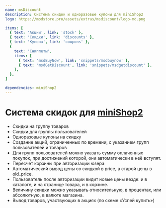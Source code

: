 ```yaml
---
name: msDiscount
description: Система скидок и одноразовые купоны для miniShop2
logo: https://modstore.pro/assets/extras/msdiscount/logo-md.png

items: [
  { text: 'Акции', link: 'stock' },
  { text: 'Скидки', link: 'discounts' },
  { text: 'Купоны', link: 'coupons' },
  {
    text: 'Сниппеты',
    items: [
      { text: 'msdBuyNow', link: 'snippets/msdbuynow' },
      { text: 'msdGetDiscount', link: 'snippets/msdgetdiscount' },
    ],
  },
]

dependencies: miniShop2
---
```


# Система скидок для [miniShop2][1]

- Скидки на группу товаров
- Скидки для группы пользователей
- Одноразовые купоны на скидку
- Создание акций, ограниченных по времени, с указанием групп пользователей и товаров
- Для групп пользователей можно указать сумму оплаченных покупок, при достижений которой, они автоматически в неё вступят.
- Пересчет корзины при авторизации юзера
- Автоматический вывод цены со скидкой в price, а старой цены в old_price.
- Пользователь после авторизации видит новые цены везде: и в каталоге, и на странице товара, и в корзине.
- Величину скидки можно указывать относительную, в процентах, или абсолютную, в валюте магазина.
- Вывод товаров, участвующих в акциях (по схеме «Успей купить»)

[1]: /components/minishop2/
